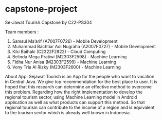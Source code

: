 # capstone-project

Se-Jawat Tourish Capstone by C22-PS304

Team members :
1. Samsul Ma’arif (A7007F0726) - Mobile Development
2. Muhammad Bachtiar Adi Nugraha (A2007F0727) - Mobile Development
3. Kiki Baihaki (C2322F2822) - Cloud Computing
4. Belinda Mega Pratiwi (M2303F2598) - Machine Learning
5. Fidha Nur Anisa (M2303F2599) - Machine Learning 
6. Vony Tria Al Rizky (M2303F2600) - Machine Learning

About App:
Sejawat Tourish is an App for the people who want to vacation in Central Java. We give top recommendation for the best place to user.
It is hoped that this research can determine an effective method to overcome this problem. Regarding how the right implementation to develop the regional tourism sector, using Machine Learning model in Android application as well as what products can support this method. So that regional tourism can contribute to the income of a region and is equivalent to the tourism sector which is already well known in Indonesia.

